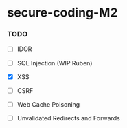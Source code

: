 # secure-coding-M2

### TODO

- [ ] IDOR

- [ ] SQL Injection (WIP Ruben)

- [x] XSS

- [ ] CSRF

- [ ] Web Cache Poisoning

- [ ] Unvalidated Redirects and Forwards
